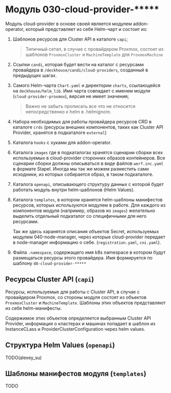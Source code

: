 # Модуль 030-cloud-provider-*****

Модуль cloud-provider в основе своей является модулем addon-operator, который представляет из себя Helm-чарт и состоит из:

1. Шаблонов ресурсов для Cluster API в каталоге `capi`;
   > Типичный сетап, в случае с провайдером Proxmox,
   > состоит из шаблонов `ProxmoxCluster` и `MachineTemplate` для `ProxmoxMachine`

2. Ссылки `candi`, которая будет вести на каталог с ресурсами провайдера в `/deckhouse/candi/cloud-providers`, созданный в предыдущих шагах.

3. Самого Helm-чарта `Chart.yaml` и директории `charts`, ссылающейся на `deckhouse/helm_lib`.
   Имя чарта совпадает с именем модуля (`cloud-provider-proxmox`), версия не имеет значения;
   > Важно не забыть прописать все что не относится непосредственно к helm в .helmignore.

4. Набора необходимых для работы провайдера ресурсов CRD в каталоге `crds`
   (ресурсы внешних компонентов, таких как Cluster API Provider, хранятся в подкаталоге `external`)

5. Каталога `hooks` с хуками для addon-operator.
6. Каталога `images` где в подкаталогах хранятся сценарии сборки всех используемых в cloud-provider сторонних образов контейнеров.
   Все сценарии сборки должны описываться в виде файлов `werf.inc.yaml` в формате Stapel.
   Иногда мы так же можем разместить сами исходники, из которых собирается образ, в таком подкаталоге.
7. Каталога `openapi`, описывающего структуру данных с которой будет работать модуль внутри helm-шаблонов (Helm Values).
8. Каталога `templates`, в котором хранятся helm-шаблоны манифестов ресурсов, которых используются модулем в работе.
   Для каждого из компонентов модуля (например, образов из `images`) желательно выделить отдельный подкаталог со специфичными для него ресурсами.

   Так же здесь харанятся описания объектов Secret, используемых модулем 040-node-manager, через которые cloud-provider передает в node-manager информацию о себе.
   (`registration.yaml`, `cni.yaml`).
9. Файла `.namespace`, содержащего имя k8s namespace в котором будут размещаться ресурсы этого провайдера.
   Имя формируется по шаблону `d8-cloud-provider-*****`

## Ресурсы Cluster API (`capi`)

Ресурсы, используемые для работы с Cluster API, в случае с провайдером Proxmox, со стороны модуля состоят из объектов `ProxmoxCluster` и `MachineTemplate`.
Шаблоны этих объектов представляют из себя helm-манифесты.

Содержимое этих объектов определяется выбранным Cluster API Provider, информация о кластерах и машинах попадает в шаблон из InstanceCLass и ProviderClusterConfiguration через helm values.

## Структура Helm Values (`openapi`)

TODO(alexey_su)

## Шаблоны манифестов модуля (`templates`)

TODO
